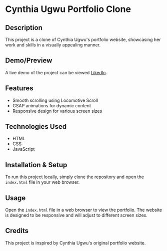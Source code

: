# Cynthia Ugwu Portfolio Clone

## Description
This project is a clone of Cynthia Ugwu's portfolio website, showcasing her work and skills in a visually appealing manner.

## Demo/Preview
A live demo of the project can be viewed [LikedIn](#).

## Features
- Smooth scrolling using Locomotive Scroll
- GSAP animations for dynamic content
- Responsive design for various screen sizes

## Technologies Used
- HTML
- CSS
- JavaScript

## Installation & Setup
To run this project locally, simply clone the repository and open the `index.html` file in your web browser.

## Usage
Open the `index.html` file in a web browser to view the portfolio. The website is designed to be responsive and will adjust to different screen sizes.

## Credits
This project is inspired by Cynthia Ugwu's original portfolio website.
